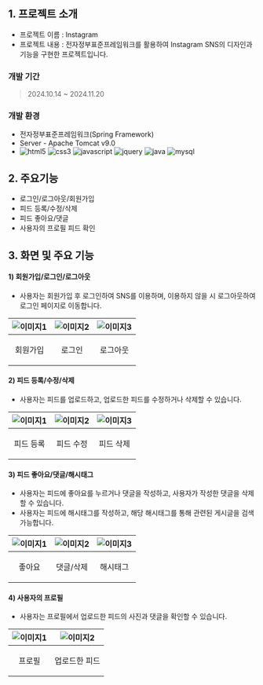 ## 1. 프로젝트 소개

  - 프로젝트 이름 : Instagram
  - 프로젝트 내용 : 전자정부표준프레임워크를 활용하여 Instagram SNS의 디자인과 기능을 구현한 프로젝트입니다.

### 개발 기간
> 2024.10.14 ~ 2024.11.20

### 개발 환경
  - 전자정부표준프레임워크(Spring Framework)
  - Server - Apache Tomcat v9.0
  - <img alt="html5" src ="https://img.shields.io/badge/html5-E34F26.svg?&style=flat-square&logo=html5&logoColor=white"/> <img alt="css3" src ="https://img.shields.io/badge/css3-1572B6.svg?&style=flat-square&logo=css3&logoColor=white"/> <img alt="javascript" src ="https://img.shields.io/badge/javascript-F7DF1E.svg?&style=flat-square&logo=javascript&logoColor=white"/> <img alt="jquery" src ="https://img.shields.io/badge/jquery-0769AD.svg?&style=flat-square&logo=jquery&logoColor=white"/> <img alt="java" src="https://img.shields.io/badge/java-007396?style=flat-square&logo=java&logoColor=white"/> <img alt="mysql" src ="https://img.shields.io/badge/mysql-4479A1.svg?&style=flat-square&logo=mysql&logoColor=white"/>


## 2. 주요기능


  - 로그인/로그아웃/회원가입
  - 피드 등록/수정/삭제
  - 피드 좋아요/댓글
  - 사용자의 프로필 피드 확인


## 3. 화면 및 주요 기능

#### 1) 회원가입/로그인/로그아웃
  - 사용자는 회원가입 후 로그인하여 SNS를 이용하며, 이용하지 않을 시 로그아웃하여 로그인 페이지로 이동합니다.

| ![이미지1](https://github.com/user-attachments/assets/54e0098b-bf85-407d-97ad-b7d9acfcc704) | ![이미지2](https://github.com/user-attachments/assets/5694b60e-abb4-4507-b514-1226725c5712) | ![이미지3](https://github.com/user-attachments/assets/9d6557e5-c3f5-4331-9e8a-8c3b211230c8) |
|-------------------------------------------|-------------------------------------------|-------------------------------------------|
|      <p align="center">회원가입</p>      |     <p align="center">로그인</p>      |     <p align="center">로그아웃</p>    |


#### 2) 피드 등록/수정/삭제
  - 사용자는 피드를 업로드하고, 업로드한 피드를 수정하거나 삭제할 수 있습니다.

| ![이미지1](https://github.com/user-attachments/assets/82af96c7-28ab-4d0e-8fb8-8c9a89ec2265) | ![이미지2](https://github.com/user-attachments/assets/a9da20dc-1b0d-4256-8f98-5b5330c3d823) | ![이미지3](https://github.com/user-attachments/assets/db72e009-3e9b-435b-a060-a2138eefb652) |
|-------------------------------------------|-------------------------------------------|-------------------------------------------|
| <p align="center">피드 등록</p>  |  <p align="center">피드 수정</p>  |  <p align="center">피드 삭제</p>  |


#### 3) 피드 좋아요/댓글/해시태그
  - 사용자는 피드에 좋아요를 누르거나 댓글을 작성하고, 사용자가 작성한 댓글을 삭제할 수 있습니다.
  - 사용자는 피드에 해시태그를 작성하고, 해당 해시태그를 통해 관련된 게시글을 검색 가능합니다.

| ![이미지1](https://github.com/user-attachments/assets/75337036-bdeb-44a9-ba7e-0f8a8d4a9e5c) | ![이미지2](https://github.com/user-attachments/assets/40cf3ed6-e2b3-42f1-9920-b0450c354df1) | ![이미지3](https://github.com/user-attachments/assets/e059f3ba-72fe-4abe-8ed5-b37b4fe577d8) |
|-------------------------------------------|-------------------------------------------|-------------------------------------------|
| <p align="center">좋아요</p>  |  <p align="center">댓글/삭제</p>  |  <p align="center">해시태그</p>  |


#### 4) 사용자의 프로필
  - 사용자는 프로필에서 업로드한 피드의 사진과 댓글을 확인할 수 있습니다.

| ![이미지1](https://github.com/user-attachments/assets/01e8bef7-6729-451b-9844-1f4279dabcbe) | ![이미지2](https://github.com/user-attachments/assets/5eec61f1-4405-4583-a291-e62e218ecd46) |
|-------------------------------------------|-------------------------------------------|
| <p align="center">프로필</p>  |  <p align="center">업로드한 피드</p>  |

